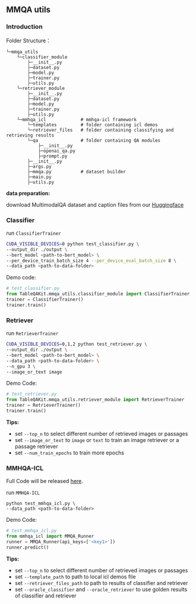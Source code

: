 ## MMQA utils



### Introduction

Folder Structure：

```
└─mmqa_utils
    └─classifier_module
    	├─__init__.py
    	├─dataset.py
    	├─model.py
    	├─trainer.py
    	├─utils.py
    └─retriever_module
    	├─__init__.py
    	├─dataset.py
    	├─model.py
    	├─trainer.py
    	├─utils.py
    └─mmhqa_icl             # mmhqa-icl framework
        └─templates         # folder containing icl demos
        └─retriever_files   # folder containing classifying and retrieving results
        └─qa				# folder containing QA modules
        	├─__init__.py
        	├─openai_qa.py
        	├─prompt.py
	    ├─__init__.py
    	├─args.py
    	├─mmqa.py           # dataset builder
    	├─main.py
    	├─utils.py
```



**data preparation:**

download MultimodalQA dataset and caption files from our [Huggingface](https://huggingface.co/datasets/TableQAKit/MMQA/tree/main)



### Classifier

run  `ClassifierTrainer` 

```bash
CUDA_VISIBLE_DEVICES=0 python test_classifier.py \
--output_dir ./output \
--bert_model <path-to-bert_model> \
--per_device_train_batch_size 4 --per_device_eval_batch_size 8 \
--data_path <path-to-data-folder>
```



Demo code:

```python
# test_classifier.py
from TableQAKit.mmqa_utils.classifier_module import ClassifierTrainer
trainer = ClassifierTrainer()
trainer.train()
```



### Retriever

run  `RetrieverTrainer` 

```bash
CUDA_VISIBLE_DEVICES=0,1,2 python test_retriever.py \
--output_dir ./output \
--bert_model <path-to-bert_model> \
--data_path <path-to-data-folder> \
--n_gpu 3 \
--image_or_text image
```



Demo Code:

```python
# test_retriever.py
from TableQAKit.mmqa_utils.retriever_module import RetrieverTrainer
trainer = RetrieverTrainer()
trainer.train()
```



**Tips:**

- set `--top_n` to select different number of retrieved images or passages
- set `--image_or_text` to `image` or `text` to train an image retriever or a passage retriever
- set `--num_train_epochs` to train more epochs



### MMHQA-ICL

Full Code will be released [here](https://github.com/NeosKnight233/MMHQA-ICL).



run `MMHQA-ICL`

```
python test_mmhqa_icl.py \
--data_path <path-to-data-folder>
```



Demo Code:

```python
# test_mmhqa_icl.py
from mmhqa_icl import MMQA_Runner
runner = MMQA_Runner(api_keys=['<key1>'])
runner.predict()
```



**Tips:**

- set `--top_n` to select different number of retrieved images or passages
- set `--template_path` to path to local icl demos file
- set `--retriever_files_path` to path to results of classifier and retriever
- set `--oracle_classifier` and `--oracle_retriever` to use golden results of classifier and retriever
